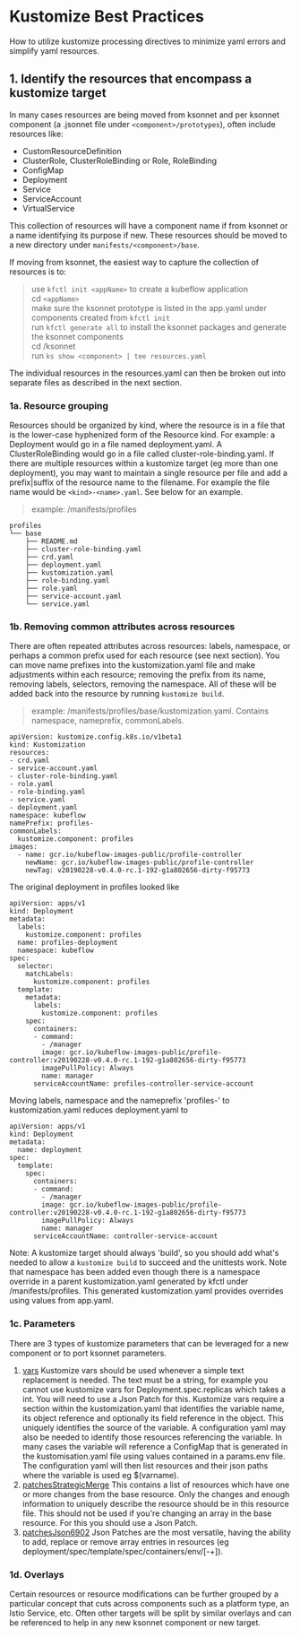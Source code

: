 # Kustomize Best Practices

  How to utilize kustomize processing directives to minimize yaml errors and simplify yaml resources.

## 1. Identify the resources that encompass a kustomize target

  In many cases resources are being moved from ksonnet and per ksonnet component (a .jsonnet file under `<component>/prototypes`), often include resources like:
  - CustomResourceDefinition
  - ClusterRole, ClusterRoleBinding or Role, RoleBinding
  - ConfigMap
  - Deployment
  - Service
  - ServiceAccount
  - VirtualService 

  This collection of resources will have a component name if from ksonnet or a name identifying its purpose if new.
  These resources should be moved to a new directory under `manifests/<component>/base`. 

  If moving from ksonnet, the easiest way to capture the collection of resources is to:

  > use `kfctl init <appName>` to create a kubeflow application <br/>
  > cd `<appName>`<br/>
  > make sure the ksonnet prototype is listed in the app.yaml under components created from `kfctl init`<br/>
  > run `kfctl generate all` to install the ksonnet packages and generate the ksonnet components <br/>
  > cd <application>/ksonnet<br/>
  > run `ks show <component> | tee resources.yaml`<br/>
  
  The individual resources in the resources.yaml can then be broken out into separate files as described in the next section.

### 1a. Resource grouping

  Resources should be organized by kind, where the resource is in a file that is the lower-case hyphenized form of the Resource kind. For example: a Deployment would go in a file named deployment.yaml. A ClusterRoleBinding would go in a file called cluster-role-binding.yaml. If there are multiple resources within a kustomize target (eg more than one deployment), you may want to maintain a single resource per file and add a prefix|suffix of the resource name to the filename. For example the file name would be `<kind>-<name>.yaml`. See below for an example.

> example: /manifests/profiles

```
profiles
└── base
    ├── README.md
    ├── cluster-role-binding.yaml
    ├── crd.yaml
    ├── deployment.yaml
    ├── kustomization.yaml
    ├── role-binding.yaml
    ├── role.yaml
    ├── service-account.yaml
    └── service.yaml
```

### 1b. Removing common attributes across resources

  There are often repeated attributes across resources: labels, namespace, or perhaps a common prefix used for each resource (see next section). You can move name prefixes into the kustomization.yaml file and make adjustments within each resource; removing the prefix from its name, removing labels, selectors, removing the namespace. All of these will be added back into the resource by running `kustomize build`.

> example: /manifests/profiles/base/kustomization.yaml. Contains namespace, nameprefix, commonLabels.

```
apiVersion: kustomize.config.k8s.io/v1beta1
kind: Kustomization
resources:
- crd.yaml
- service-account.yaml
- cluster-role-binding.yaml
- role.yaml
- role-binding.yaml
- service.yaml
- deployment.yaml
namespace: kubeflow
namePrefix: profiles-
commonLabels:
  kustomize.component: profiles
images:
  - name: gcr.io/kubeflow-images-public/profile-controller
    newName: gcr.io/kubeflow-images-public/profile-controller
    newTag: v20190228-v0.4.0-rc.1-192-g1a802656-dirty-f95773
```


  The original deployment in profiles looked like 

```
apiVersion: apps/v1
kind: Deployment
metadata:
  labels:
    kustomize.component: profiles
  name: profiles-deployment
  namespace: kubeflow
spec:
  selector:
    matchLabels:
      kustomize.component: profiles
  template:
    metadata:
      labels:
        kustomize.component: profiles
    spec:
      containers:
      - command:
        - /manager
        image: gcr.io/kubeflow-images-public/profile-controller:v20190228-v0.4.0-rc.1-192-g1a802656-dirty-f95773
        imagePullPolicy: Always
        name: manager
      serviceAccountName: profiles-controller-service-account
```

  Moving labels, namespace and the nameprefix 'profiles-' to kustomization.yaml reduces deployment.yaml to

```
apiVersion: apps/v1
kind: Deployment
metadata:
  name: deployment
spec:
  template:
    spec:
      containers:
      - command:
        - /manager
        image: gcr.io/kubeflow-images-public/profile-controller:v20190228-v0.4.0-rc.1-192-g1a802656-dirty-f95773
        imagePullPolicy: Always
        name: manager
      serviceAccountName: controller-service-account
```

  Note: A kustomize target should always 'build', so you should add what's needed to allow a `kustomize build` to succeed and the unittests work. Note that namespace has been added even though there is a namespace override in a parent kustomization.yaml generated by kfctl under /manifests/profiles. This generated kustomization.yaml provides overrides using values from app.yaml. 

### 1c. Parameters

  There are 3 types of kustomize parameters that can be leveraged for a new component or to port ksonnet parameters.

  1. [vars](https://github.com/kubernetes-sigs/kustomize/blob/master/docs/kustomization.yaml#L226)
     Kustomize vars should be used whenever a simple text replacement is needed. The text must be a string, for example you cannot use kustomize vars for Deployment.spec.replicas which takes a int. You will need to use a Json Patch for this.  Kustomize vars require a section within the kustomization.yaml that identifies the variable name, its object reference and optionally its field reference in the object. This uniquely identifies the source of the variable. A configuration yaml may also be needed to identify those resources referencing the variable. In many cases the variable will reference a ConfigMap that is generated in the kustomisation.yaml file using values contained in a params.env file. The configuration yaml will then list resources and their json paths where the variable is used eg $(varname).
  2. [patchesStrategicMerge](https://github.com/kubernetes-sigs/kustomize/blob/master/docs/kustomization.yaml#L149)
     This contains a list of resources which have one or more changes from the base resource. Only the changes and enough information to uniquely describe the resource should be in this resource file. This should not be used if you're changing an array in the base resource. For this you should use a Json Patch.
  3. [patchesJson6902](https://github.com/kubernetes-sigs/kustomize/blob/master/docs/kustomization.yaml#L167)
     Json Patches are the most versatile, having the ability to add, replace or remove array entries in resources (eg deployment/spec/template/spec/containers/env/[-+]).

### 1d. Overlays

  Certain resources or resource modifications can be further grouped by a particular concept that cuts across components such as a platform type, an Istio Service, etc. Often other targets will be split by similar overlays and can be referenced to help in any new ksonnet component or new target.

